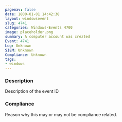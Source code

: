 ```yaml
---
pagenav: false
date: 1800-01-01 14:42:38
layout: windowsevent
slug: 4741
categories: Windows-Events 4700
image: placeholder.png
summary: A computer account was created
Event: 4741
Log: Unknown
SIEM: Unknown
Compliance: Unknown
tags:
- windows
---
```


### Description

Description of the event ID

### Compliance

Reason why this may or may not be compliance related.
